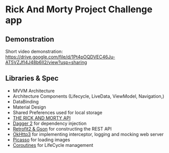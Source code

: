 # Rick And Morty Project Challenge app

## Demonstration 

Short video demonstration: https://drive.google.com/file/d/1Pt4pOQDVEC46Ju-AT5VZJfI4J48b6II2/view?usp=sharing

## Libraries & Spec
- MVVM Architecture
- Architecture Components (Lifecycle, LiveData, ViewModel, Navigation,)
- DataBinding
- Material Design
- Shared Preferences used for local storage
- [THE RICK AND MORTY API](https://rickandmortyapi.com/)
- [Dagger 2](https://github.com/google/dagger) for dependency injection
- [Retrofit2 & Gson](https://github.com/square/retrofit) for constructing the REST API
- [OkHttp3](https://github.com/square/okhttp) for implementing interceptor, logging and mocking web server
- [Picasso](https://github.com/sqare/picasso) for loading images
- [Coroutines](https://github.com/Kotlin/kotlinx.coroutines) for LifeCycle management

